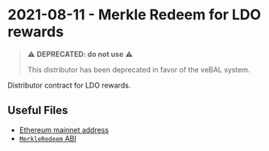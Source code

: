# 2021-08-11 - Merkle Redeem for LDO rewards

> ⚠️ **DEPRECATED: do not use** ⚠️
>
> This distributor has been deprecated in favor of the veBAL system.

Distributor contract for LDO rewards.

## Useful Files

- [Ethereum mainnet address](./output/mainnet.json)
- [`MerkleRedeem` ABI](./abi/MerkleRedeem.json)
